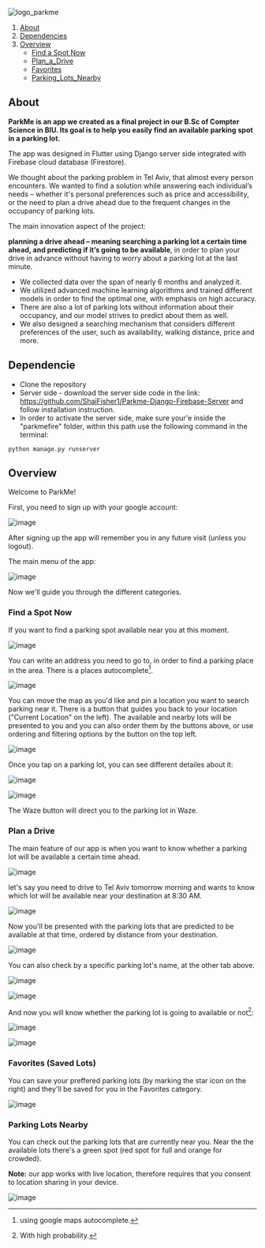 ![logo_parkme](https://github.com/morsimantov/Park-Me/assets/92635551/ab4ac973-a207-432e-af1a-22d821800378)
1. [About](#About)
2. [Dependencies](#Dependencies)
3. [Overview](#Overview)
    - [Find a Spot Now](#FindaSpotNow)
    - [Plan_a_Drive](#PlanaDrive)
    - [Favorites](#Favorires)
    - [Parking_Lots_Nearby](#ParkingLotsNearby)

## About

**ParkMe is an app we created as a final project in our B.Sc of Compter Science in BIU. Its goal is to help you easily find an available parking spot in a parking lot.**

The app was designed in Flutter using Django server side integrated with Firebase cloud database (Firestore).

We thought about the parking problem in Tel Aviv, that almost every person encounters. We wanted to find a solution while answering each individual’s needs – whether it's personal preferences such as price and accessibility, or the need to plan a drive ahead due to the frequent changes in the occupancy of parking lots.

The main innovation aspect of the project:

**planning a drive ahead – meaning searching a parking lot a certain time ahead, and predicting if it’s going to be available**, in order to plan your drive in advance without having to worry about a parking lot at the last minute. 

* We collected data over the span of nearly 6 months and analyzed it.
* We utilized advanced machine learning algorithms and trained different models in order to find the optimal one, with emphasis on high accuracy.
* There are also a lot of parking lots without information about their occupancy, and our model strives to predict about them as well.
* We also designed a searching mechanism that considers different preferences of the user, such as availability, walking distance, price and more.


## Dependencie

* Clone the repository
* Server side - download the server side code in the link: https://github.com/ShaiFisher1/Parkme-Django-Firebase-Server and follow installation instruction.
* In order to activate the server side, make sure your'e inside the "parkmefire" folder, within this path use the following command in the terminal:

```
python manage.py runserver
```

## Overview

Welcome to ParkMe!

First, you need to sign up with your google account:

![image](https://github.com/morsimantov/Park-Me/assets/92635551/8bdf77b5-c088-48d0-91bd-c3f20c44afdd)

After signing up the app will remember you in any future visit (unless you logout).

The main menu of the app:

![image](https://github.com/morsimantov/Park-Me/assets/92635551/db3c7c10-03e0-403a-b5b1-8ffbcb6fb686)

Now we'll guide you through the different categories.

### Find a Spot Now

If you want to find a parking spot available near you at this moment.

![image](https://github.com/morsimantov/Park-Me/assets/92635551/d40ac73d-9fe2-4d3c-b705-bcf323c44d2d)

You can write an address you need to go to, in order to find a parking place in the area. There is a places autocomplete[^1].

![image](https://github.com/morsimantov/Park-Me/assets/92635551/e2663fe9-cd4c-4282-a083-43f34cf52f21)

You can move the map as you'd like and pin a location you want to search parking near it. There is a button that guides you back to your location ("Current Location" on the left).
The available and nearby lots will be presented to you and you can also order them by the buttons above, or use ordering and filtering options by the button on the top left.

![image](https://github.com/morsimantov/Park-Me/assets/92635551/12370b83-b599-4b7f-898f-184e82767fed)

Once you tap on a parking lot, you can see different detailes about it:

![image](https://github.com/morsimantov/Park-Me/assets/92635551/134b9020-d4da-48ff-834d-15525cd092e3)

![image](https://github.com/morsimantov/Park-Me/assets/92635551/28af6420-352a-460f-9a7e-472cb7ebff28)

The Waze button will direct you to the parking lot in Waze.

### Plan a Drive

The main feature of our app is when you want to know whether a parking lot will be available a certain time ahead.

![image](https://github.com/morsimantov/Park-Me/assets/92635551/cb5acd0b-87b2-4e96-aa6f-073db6531792)

let's say you need to drive to Tel Aviv tomorrow morning and wants to know which lot will be available near your destination at 8:30 AM.

![image](https://github.com/morsimantov/Park-Me/assets/92635551/cb5acd0b-87b2-4e96-aa6f-073db6531792)

Now you'll be presented with the parking lots that are predicted to be available at that time, ordered by distance from your destination.

![image](https://github.com/morsimantov/Park-Me/assets/92635551/fd5ff55f-6bcd-4d46-83a0-8c74dbb01f63)

You can also check by a specific parking lot's name, at the other tab above.

![image](https://github.com/morsimantov/Park-Me/assets/92635551/4b47a0fb-b379-4e86-b426-342b6068e167)

![image](https://github.com/morsimantov/Park-Me/assets/92635551/e8eac99d-35fb-4bf9-a683-b9b297ef8fb1)

And now you will know whether the parking lot is going to available or not[^2]:

![image](https://github.com/morsimantov/Park-Me/assets/92635551/7c2eb2b9-7dc7-4eb1-967a-e51511a2a975)

![image](https://github.com/morsimantov/Park-Me/assets/92635551/3ed41a34-9d74-4a72-8be8-88561a811c64)

### Favorites (Saved Lots)

You can save your preffered parking lots (by marking the star icon on the right) and they'll be saved for you in the Favorites category.

![image](https://github.com/morsimantov/Park-Me/assets/92635551/eb87a0d1-de0a-4f34-8e98-87fd2e8e3783)

### Parking Lots Nearby

You can check out the parking lots that are currently near you. Near the the available lots there's a green spot (red spot for full and orange for crowded).

**Note:** our app works with live location, therefore requires that you consent to location sharing in your device.

![image](https://github.com/morsimantov/Park-Me/assets/92635551/7c426c54-f248-4c6e-bf60-2a02c127adb2)

[^1]: using google maps autocomplete.
[^2]: With high probability.
